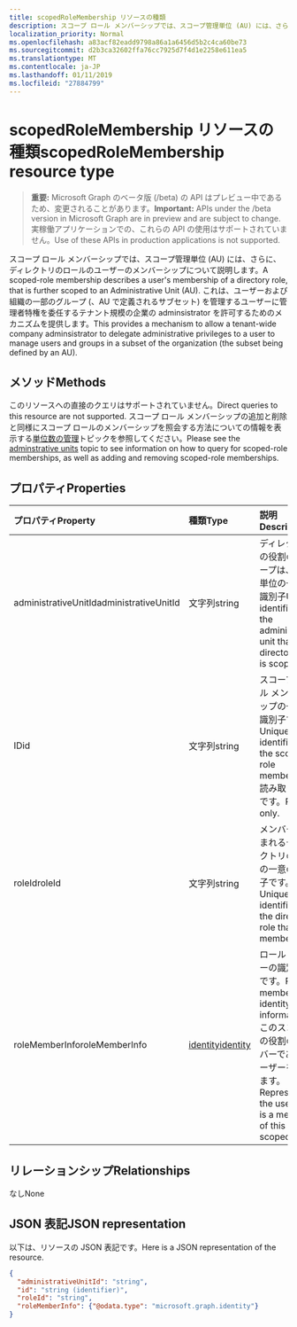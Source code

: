 ```yaml
---
title: scopedRoleMembership リソースの種類
description: スコープ ロール メンバーシップでは、スコープ管理単位 (AU) には、さらに、ディレクトリのロールのユーザーのメンバーシップについて説明します。  これは、ユーザーおよび組織の一部のグループ (、AU で定義されるサブセット) を管理するユーザーに管理者特権を委任するテナント規模の企業の adminsistrator を許可するためのメカニズムを提供します。
localization_priority: Normal
ms.openlocfilehash: a83acf82eadd9798a86a1a6456d5b2c4ca60be73
ms.sourcegitcommit: d2b3ca32602ffa76cc7925d7f4d1e2258e611ea5
ms.translationtype: MT
ms.contentlocale: ja-JP
ms.lasthandoff: 01/11/2019
ms.locfileid: "27884799"
---
```

# <a name="scopedrolemembership-resource-type"></a><span data-ttu-id="ff25f-104">scopedRoleMembership リソースの種類</span><span class="sxs-lookup"><span data-stu-id="ff25f-104">scopedRoleMembership resource type</span></span>

> <span data-ttu-id="ff25f-105">**重要:** Microsoft Graph のベータ版 (/beta) の API はプレビュー中であるため、変更されることがあります。</span><span class="sxs-lookup"><span data-stu-id="ff25f-105">**Important:** APIs under the /beta version in Microsoft Graph are in preview and are subject to change.</span></span> <span data-ttu-id="ff25f-106">実稼働アプリケーションでの、これらの API の使用はサポートされていません。</span><span class="sxs-lookup"><span data-stu-id="ff25f-106">Use of these APIs in production applications is not supported.</span></span>

<span data-ttu-id="ff25f-107">スコープ ロール メンバーシップでは、スコープ管理単位 (AU) には、さらに、ディレクトリのロールのユーザーのメンバーシップについて説明します。</span><span class="sxs-lookup"><span data-stu-id="ff25f-107">A scoped-role membership describes a user's membership of a directory role, that is further scoped to an Administrative Unit (AU).</span></span>  <span data-ttu-id="ff25f-108">これは、ユーザーおよび組織の一部のグループ (、AU で定義されるサブセット) を管理するユーザーに管理者特権を委任するテナント規模の企業の adminsistrator を許可するためのメカニズムを提供します。</span><span class="sxs-lookup"><span data-stu-id="ff25f-108">This provides a mechanism to allow a tenant-wide company adminsistrator to delegate administrative privileges to a user to manage users and groups in a subset of the organization (the subset being defined by an AU).</span></span>

## <a name="methods"></a><span data-ttu-id="ff25f-109">メソッド</span><span class="sxs-lookup"><span data-stu-id="ff25f-109">Methods</span></span>
<span data-ttu-id="ff25f-110">このリソースへの直接のクエリはサポートされていません。</span><span class="sxs-lookup"><span data-stu-id="ff25f-110">Direct queries to this resource are not supported.</span></span>  <span data-ttu-id="ff25f-111">スコープ ロール メンバーシップの追加と削除と同様にスコープ ロールのメンバーシップを照会する方法についての情報を表示する[単位数の管理](administrativeunit.md)トピックを参照してください。</span><span class="sxs-lookup"><span data-stu-id="ff25f-111">Please see the [adminstrative units](administrativeunit.md) topic to see information on how to query for scoped-role memberships, as well as adding and removing scoped-role memberships.</span></span> 

## <a name="properties"></a><span data-ttu-id="ff25f-112">プロパティ</span><span class="sxs-lookup"><span data-stu-id="ff25f-112">Properties</span></span>
| <span data-ttu-id="ff25f-113">プロパティ</span><span class="sxs-lookup"><span data-stu-id="ff25f-113">Property</span></span>   | <span data-ttu-id="ff25f-114">種類</span><span class="sxs-lookup"><span data-stu-id="ff25f-114">Type</span></span> | <span data-ttu-id="ff25f-115">説明</span><span class="sxs-lookup"><span data-stu-id="ff25f-115">Description</span></span> |
|:---------------|:--------|:----------|
|<span data-ttu-id="ff25f-116">administrativeUnitId</span><span class="sxs-lookup"><span data-stu-id="ff25f-116">administrativeUnitId</span></span>|<span data-ttu-id="ff25f-117">文字列</span><span class="sxs-lookup"><span data-stu-id="ff25f-117">string</span></span>|<span data-ttu-id="ff25f-118">ディレクトリの役割のスコープは、管理単位の一意の識別子</span><span class="sxs-lookup"><span data-stu-id="ff25f-118">Unique identifier for the administrative unit that the directory role is scoped to</span></span>|
|<span data-ttu-id="ff25f-119">ID</span><span class="sxs-lookup"><span data-stu-id="ff25f-119">id</span></span>|<span data-ttu-id="ff25f-120">文字列</span><span class="sxs-lookup"><span data-stu-id="ff25f-120">string</span></span>| <span data-ttu-id="ff25f-121">スコープ ロール メンバーシップの一意の識別子です。</span><span class="sxs-lookup"><span data-stu-id="ff25f-121">Unique identifier for the scoped-role membership.</span></span> <span data-ttu-id="ff25f-122">読み取り専用です。</span><span class="sxs-lookup"><span data-stu-id="ff25f-122">Read-only.</span></span>|
|<span data-ttu-id="ff25f-123">roleId</span><span class="sxs-lookup"><span data-stu-id="ff25f-123">roleId</span></span>|<span data-ttu-id="ff25f-124">文字列</span><span class="sxs-lookup"><span data-stu-id="ff25f-124">string</span></span>| <span data-ttu-id="ff25f-125">メンバーが含まれるディレクトリの役割の一意の識別子です。</span><span class="sxs-lookup"><span data-stu-id="ff25f-125">Unique identifier for the directory role that the member is in.</span></span>|
|<span data-ttu-id="ff25f-126">roleMemberInfo</span><span class="sxs-lookup"><span data-stu-id="ff25f-126">roleMemberInfo</span></span>|[<span data-ttu-id="ff25f-127">identity</span><span class="sxs-lookup"><span data-stu-id="ff25f-127">identity</span></span>](identity.md)| <span data-ttu-id="ff25f-128">ロール メンバーの識別情報です。</span><span class="sxs-lookup"><span data-stu-id="ff25f-128">Role member identity information.</span></span> <span data-ttu-id="ff25f-129">このスコープの役割のメンバーであるユーザーを表します。</span><span class="sxs-lookup"><span data-stu-id="ff25f-129">Represents the user that is a member of this scoped-role.</span></span>|

## <a name="relationships"></a><span data-ttu-id="ff25f-130">リレーションシップ</span><span class="sxs-lookup"><span data-stu-id="ff25f-130">Relationships</span></span>
<span data-ttu-id="ff25f-131">なし</span><span class="sxs-lookup"><span data-stu-id="ff25f-131">None</span></span>


## <a name="json-representation"></a><span data-ttu-id="ff25f-132">JSON 表記</span><span class="sxs-lookup"><span data-stu-id="ff25f-132">JSON representation</span></span>

<span data-ttu-id="ff25f-133">以下は、リソースの JSON 表記です。</span><span class="sxs-lookup"><span data-stu-id="ff25f-133">Here is a JSON representation of the resource.</span></span>

<!-- {
  "blockType": "resource",
  "optionalProperties": [

  ],
  "@odata.type": "microsoft.graph.scopedrolemembership"
}-->

```json
{
  "administrativeUnitId": "string",
  "id": "string (identifier)",
  "roleId": "string",
  "roleMemberInfo": {"@odata.type": "microsoft.graph.identity"}
}

```

<!-- uuid: 8fcb5dbc-d5aa-4681-8e31-b001d5168d79
2015-10-25 14:57:30 UTC -->
<!-- {
  "type": "#page.annotation",
  "description": "scopedRoleMembership resource",
  "keywords": "",
  "section": "documentation",
  "tocPath": ""
}-->
